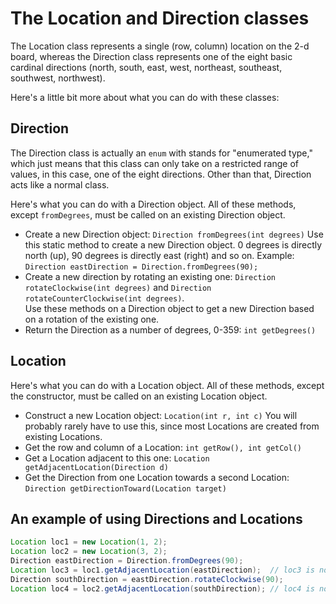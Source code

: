 # The Location and Direction classes

The Location class represents a single (row, column) location on the 2-d board, whereas the Direction class represents one of the eight basic cardinal directions (north, south, east, west, northeast, southeast, southwest, northwest).

Here's a little bit more about what you can do with these classes:

## Direction

The Direction class is actually an `enum` with stands for "enumerated type," which just means that this class can only take on a restricted range of values, in this case, one of the eight directions.  Other than that, Direction acts like a normal class.

Here's what you can do with a Direction object.  All of these methods, except `fromDegrees`, must be called on an existing Direction object.

- Create a new Direction object:
  `Direction fromDegrees(int degrees)`
  Use this static method to create a new Direction object.  0 degrees is directly north (up), 90 degrees is directly east (right) and so on.
  Example: `Direction eastDirection = Direction.fromDegrees(90);`
- Create a new direction by rotating an existing one:
  `Direction rotateClockwise(int degrees)` and
  `Direction rotateCounterClockwise(int degrees)`.  
  Use these methods on a Direction object to get a new Direction based on a rotation of the existing one.
- Return the Direction as a number of degrees, 0-359:
  `int getDegrees()`

## Location

Here's what you can do with a Location object.  All of these methods, except the constructor, must be called on an existing Location object.

- Construct a new Location object:
  `Location(int r, int c)`
  You will probably rarely have to use this, since most Locations are created from existing Locations. 
- Get the row and column of a Location:
  `int getRow(), int getCol()` 
- Get a Location adjacent to this one:
  `Location getAdjacentLocation(Direction d)`
- Get the Direction from one Location towards a second Location:
  `Direction getDirectionToward(Location target)`

## An example of using Directions and Locations

```java
Location loc1 = new Location(1, 2);
Location loc2 = new Location(3, 2);
Direction eastDirection = Direction.fromDegrees(90);
Location loc3 = loc1.getAdjacentLocation(eastDirection);  // loc3 is now (1, 3)
Direction southDirection = eastDirection.rotateClockwise(90);
Location loc4 = loc2.getAdjacentLocation(southDirection); // loc4 is now (4, 2)
```

